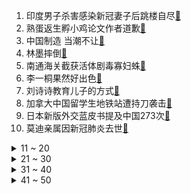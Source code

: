 1. 印度男子杀害感染新冠妻子后跳楼自尽[:link:](https://s.weibo.com/weibo?q=%23印度男子杀害感染新冠妻子后跳楼自尽%23&Refer=top)
2. 熟蛋返生孵小鸡论文作者道歉[:link:](https://s.weibo.com/weibo?q=%23熟蛋返生孵小鸡论文作者道歉%23&Refer=top)
3. 中国制造 当潮不让[:link:](https://s.weibo.com/weibo?q=%23中国制造%20当潮不让%23&Refer=top)
4. 林墨摔倒[:link:](https://s.weibo.com/weibo?q=%23林墨摔倒%23&Refer=top)
5. 南通海关截获活体剧毒寡妇蛛[:link:](https://s.weibo.com/weibo?q=%23南通海关截获活体剧毒寡妇蛛%23&Refer=top)
6. 李一桐果然好出色[:link:](https://s.weibo.com/weibo?q=%23李一桐果然好出色%23&Refer=top)
7. 刘诗诗教育儿子的方式[:link:](https://s.weibo.com/weibo?q=%23刘诗诗教育儿子的方式%23&Refer=top)
8. 加拿大中国留学生地铁站遭持刀袭击[:link:](https://s.weibo.com/weibo?q=%23加拿大中国留学生地铁站遭持刀袭击%23&Refer=top)
9. 日本新版外交蓝皮书提及中国273次[:link:](https://s.weibo.com/weibo?q=%23日本新版外交蓝皮书提及中国273次%23&Refer=top)
10. 莫迪亲属因新冠肺炎去世[:link:](https://s.weibo.com/weibo?q=%23莫迪亲属因新冠肺炎去世%23&Refer=top)
<details>
<summary>11 ~ 20</summary>

11. 甘望星补做青年大学习[:link:](https://s.weibo.com/weibo?q=%23甘望星补做青年大学习%23&Refer=top)
12. 故宫角楼月亮[:link:](https://s.weibo.com/weibo?q=%23故宫角楼月亮%23&Refer=top)
13. 叔叔你别拉了我害怕[:link:](https://s.weibo.com/weibo?q=%23叔叔你别拉了我害怕%23&Refer=top)
14. 蒋欣演技爆发力[:link:](https://s.weibo.com/weibo?q=%23蒋欣演技爆发力%23&Refer=top)
15. 李大钊英勇就义94周年[:link:](https://s.weibo.com/weibo?q=%23李大钊英勇就义94周年%23&Refer=top)
16. 林允被叫阿姨后的反应[:link:](https://s.weibo.com/weibo?q=%23林允被叫阿姨后的反应%23&Refer=top)
17. 英国称无多余新冠疫苗分给印度[:link:](https://s.weibo.com/weibo?q=%23英国称无多余新冠疫苗分给印度%23&Refer=top)
18. 子悠抑郁了[:link:](https://s.weibo.com/weibo?q=%23子悠抑郁了%23&Refer=top)
19. 上海一幼儿园为家长上性教育课[:link:](https://s.weibo.com/weibo?q=%23上海一幼儿园为家长上性教育课%23&Refer=top)
20. 欧冠[:link:](https://s.weibo.com/weibo?q=%23欧冠%23&Refer=top)
</details>
<details>
<summary>21 ~ 30</summary>

21. 关晓彤画自己的粉丝[:link:](https://s.weibo.com/weibo?q=%23关晓彤画自己的粉丝%23&Refer=top)
22. 吴磊看迪丽热巴眼神[:link:](https://s.weibo.com/weibo?q=%23吴磊看迪丽热巴眼神%23&Refer=top)
23. 白敬亭晒怼脸自拍[:link:](https://s.weibo.com/weibo?q=%23白敬亭晒怼脸自拍%23&Refer=top)
24. 殷晨希发歌diss刘彰[:link:](https://s.weibo.com/weibo?q=%23殷晨希发歌diss刘彰%23&Refer=top)
25. 深圳5岁男童28楼扔剪刀砸伤老人[:link:](https://s.weibo.com/weibo?q=%23深圳5岁男童28楼扔剪刀砸伤老人%23&Refer=top)
26. 熟蛋返生孵小鸡论文系代写[:link:](https://s.weibo.com/weibo?q=%23熟蛋返生孵小鸡论文系代写%23&Refer=top)
27. 王毅重申愿随时根据印度需要提供帮助[:link:](https://s.weibo.com/weibo?q=%23王毅重申愿随时根据印度需要提供帮助%23&Refer=top)
28. 孩子喜欢打扮家长应该制止吗[:link:](https://s.weibo.com/weibo?q=%23孩子喜欢打扮家长应该制止吗%23&Refer=top)
29. 杨鸣战术[:link:](https://s.weibo.com/weibo?q=%23杨鸣战术%23&Refer=top)
30. 周鹏对广东有多重要[:link:](https://s.weibo.com/weibo?q=%23周鹏对广东有多重要%23&Refer=top)
</details>
<details>
<summary>31 ~ 40</summary>

31. 沉迷刷手机的原因找到了[:link:](https://s.weibo.com/weibo?q=%23沉迷刷手机的原因找到了%23&Refer=top)
32. 加州外海发现逾2万桶有毒废弃物[:link:](https://s.weibo.com/weibo?q=%23加州外海发现逾2万桶有毒废弃物%23&Refer=top)
33. 过三爽被砸鸡蛋[:link:](https://s.weibo.com/weibo?q=%23过三爽被砸鸡蛋%23&Refer=top)
34. 任嘉伦邢菲CP感[:link:](https://s.weibo.com/weibo?q=%23任嘉伦邢菲CP感%23&Refer=top)
35. 女生团建掰手腕上臂当场被扭断[:link:](https://s.weibo.com/weibo?q=%23女生团建掰手腕上臂当场被扭断%23&Refer=top)
36. 美国解除中国学生赴美限制[:link:](https://s.weibo.com/weibo?q=%23美国解除中国学生赴美限制%23&Refer=top)
37. 超级月亮[:link:](https://s.weibo.com/weibo?q=%23超级月亮%23&Refer=top)
38. 杭电宿舍着火[:link:](https://s.weibo.com/weibo?q=%23杭电宿舍着火%23&Refer=top)
39. 低生育率是社会发展的必然吗[:link:](https://s.weibo.com/weibo?q=%23低生育率是社会发展的必然吗%23&Refer=top)
40. 谢兴阳模仿井胧唱丢了你[:link:](https://s.weibo.com/weibo?q=%23谢兴阳模仿井胧唱丢了你%23&Refer=top)
</details>
<details>
<summary>41 ~ 50</summary>

41. 中国风能有多惊艳[:link:](https://s.weibo.com/weibo?q=%23中国风能有多惊艳%23&Refer=top)
42. 穿搭的视觉原理能有多神奇[:link:](https://s.weibo.com/weibo?q=%23穿搭的视觉原理能有多神奇%23&Refer=top)
43. 美国曾向太平洋偷排767吨毒废水[:link:](https://s.weibo.com/weibo?q=%23美国曾向太平洋偷排767吨毒废水%23&Refer=top)
44. 这才是真正的眼技[:link:](https://s.weibo.com/weibo?q=%23这才是真正的眼技%23&Refer=top)
45. 曾可妮 我胖吗[:link:](https://s.weibo.com/weibo?q=%23曾可妮%20我胖吗%23&Refer=top)
46. 日本推出铁味冰淇淋[:link:](https://s.weibo.com/weibo?q=%23日本推出铁味冰淇淋%23&Refer=top)
47. 导游怒怼游客孩子没死就得购物[:link:](https://s.weibo.com/weibo?q=%23导游怒怼游客孩子没死就得购物%23&Refer=top)
48. 落马官员家中搜出880余瓶茅台[:link:](https://s.weibo.com/weibo?q=%23落马官员家中搜出880余瓶茅台%23&Refer=top)
49. 皇马战平切尔西[:link:](https://s.weibo.com/weibo?q=%23皇马战平切尔西%23&Refer=top)
50. 实拍超级月亮破云而出瞬间[:link:](https://s.weibo.com/weibo?q=%23实拍超级月亮破云而出瞬间%23&Refer=top)
</details>